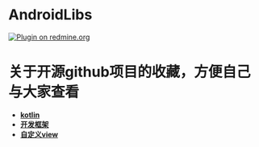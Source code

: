 # AndroidLibs
[![Plugin on redmine.org](https://img.shields.io/redmine/plugin/stars/redmine_xlsx_format_issue_exporter.svg)]()
# 关于开源github项目的收藏，方便自己与大家查看

* [**kotlin**](https://github.com/GuoYangGit/AndroidLibs/tree/master/kotlin)
* [**开发框架**](https://github.com/GuoYangGit/AndroidLibs/tree/master/%E6%A1%86%E6%9E%B6)
* [**自定义view**](https://github.com/GuoYangGit/AndroidLibs/tree/master/%E8%87%AA%E5%AE%9A%E4%B9%89view)
